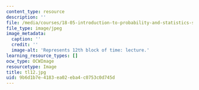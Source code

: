 ```yaml
---
content_type: resource
description: ''
file: /media/courses/18-05-introduction-to-probability-and-statistics-spring-2014/9b6d1b7e4183ea02eba4c0753c0d745d_tl12.jpg
file_type: image/jpeg
image_metadata:
  caption: ''
  credit: ''
  image-alt: 'Represents 12th block of time: lecture.'
learning_resource_types: []
ocw_type: OCWImage
resourcetype: Image
title: tl12.jpg
uid: 9b6d1b7e-4183-ea02-eba4-c0753c0d745d
---
```

